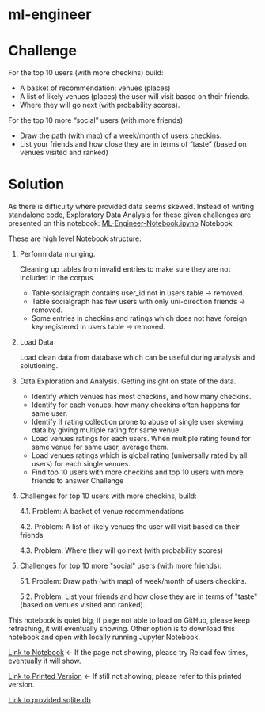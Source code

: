 # ml-engineer

# Challenge

For the top 10 users (with more checkins) build:
- A basket of recommendation: venues (places)
- A list of likely venues (places) the user will visit based on their friends.
- Where they will go next (with probability scores).

For the top 10 more “social” users (with more friends)
- Draw the path (with map) of a week/month of users checkins.
- List your friends and how close they are in terms of “taste” (based on venues visited and ranked)

# Solution

As there is difficulty where provided data seems skewed. Instead of writing standalone code, Exploratory Data Analysis for these given challenges are presented on this notebook: [ML-Engineer-Notebook.ipynb](ML-Engineer-Notebook.ipynb) Notebook

These are high level Notebook structure:

1. Perform data munging.

    Cleaning up tables from invalid entries to make sure they are not included in the corpus.

    - Table socialgraph contains user_id not in users table -> removed.
    - Table socialgraph has few users with only uni-direction friends -> removed.
    - Some entries in checkins and ratings which does not have foreign key registered in users table -> removed.

2. Load Data

    Load clean data from database which can be useful during analysis and solutioning.

3. Data Exploration and Analysis. Getting insight on state of the data.
    - Identify which venues has most checkins, and how many checkins.
    - Identify for each venues, how many checkins often happens for same user.
    - Identify if rating collection prone to abuse of single user skewing data by giving multiple rating for same venue.
    - Load venues ratings for each users. When multiple rating found for same venue for same user, average them.
    - Load venues ratings which is global rating (universally rated by all users) for each single venues.
    - Find top 10 users with more checkins and top 10 users with more friends to answer Challenge

4. Challenges for top 10 users with more checkins, build:

    4.1. Problem: A basket of venue recommendations

    4.2. Problem: A list of likely venues the user will visit based on their friends

    4.3. Problem: Where they will go next (with probability scores)

5. Challenges for top 10 more "social" users (with more friends):

    5.1. Problem: Draw path (with map) of week/month of users checkins.

    5.2. Problem: List your friends and how close they are in terms of "taste" (based on venues visited and ranked).

This notebook is quiet big, if page not able to load on GitHub, please keep refreshing, it will eventually showing.
Other option is to download this notebook and open with locally running Jupyter Notebook.

[Link to Notebook](ML-Engineer-Notebook.ipynb) <- If the page not showing, please try Reload few times, eventually it will show.

[Link to Printed Version](ML-Engineer-Notebook-Print-Version.pdf) <- If still not showing, please refer to this printed version.

[Link to provided sqlite db](https://mltestpublicdata.s3-ap-southeast-1.amazonaws.com/fsdata.db.zip)
